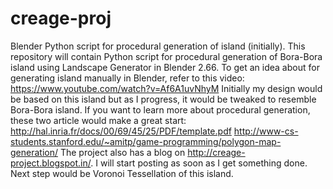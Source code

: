 creage-proj
===========

Blender Python script for procedural generation of island (initially).
This repository will contain Python script for procedural generation of Bora-Bora island using Landscape Generator in Blender 2.66.
To get an idea about for generating island manually in Blender, refer to this video: https://www.youtube.com/watch?v=Af6A1uvNhyM
Initially my design would be based on this island but as I progress, it would be tweaked to resemble Bora-Bora island.
If you want to learn more about procedural generation, these two article would make a great start:
http://hal.inria.fr/docs/00/69/45/25/PDF/template.pdf
http://www-cs-students.stanford.edu/~amitp/game-programming/polygon-map-generation/
The project also has a blog on http://creage-project.blogspot.in/. I will start posting as soon as I get something done.
Next step would be Voronoi Tessellation of this island.
